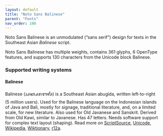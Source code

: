 ```yaml
---
layout: default
title: "Noto Sans Balinese"
parent: "Fonts"
nav_order: 100
---
```

Noto Sans Balinese is an unmodulated (“sans serif”) design for texts in the Southeast Asian _Balinese_ script. 

Noto Sans Balinese has multiple weights, contains 361 glyphs, 6 OpenType features, and supports 130 characters from the Unicode block Balinese.


### Supported writing systems


#### Balinese

Balinese (<span class='autonym'>ᬅᬓ᭄ᬱᬭᬩᬮᬶ</span>) is a Southeast Asian abugida, written left-to-right (5 million users). Used for the Balinese language on the Indonesian islands of Java and Bali, mostly for signage, traditional literature, and, on a limited scale, for new literature. Also used for Old Javanese and Sanskrit. Derived from Old Kawi, similar to Javanese. Has 47 letters. Needs software support for complex text layout (shaping). Read more on [ScriptSource](https://scriptsource.org/scr/Bali), [Unicode](https://www.unicode.org/versions/Unicode13.0.0/ch17.pdf#G26759), [Wikipedia](https://en.wikipedia.org/wiki/ISO_15924:Bali), [Wiktionary](https://en.wiktionary.org/wiki/Category:Balinese_script), [r12a](https://r12a.github.io/scripts/links?iso=Bali).

